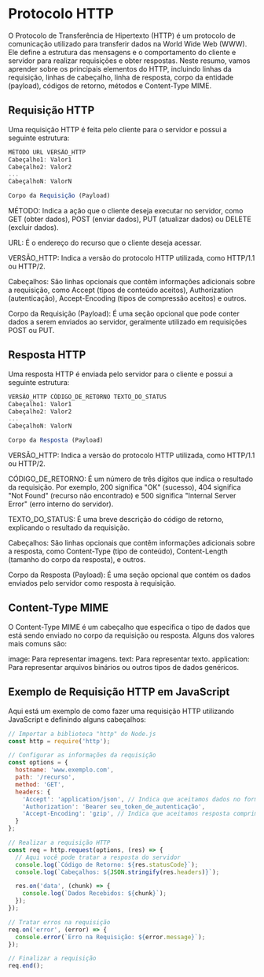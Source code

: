 # Protocolo HTTP
O Protocolo de Transferência de Hipertexto (HTTP) é um protocolo de comunicação utilizado para transferir dados na World Wide Web (WWW). Ele define a estrutura das mensagens e o comportamento do cliente e servidor para realizar requisições e obter respostas. Neste resumo, vamos aprender sobre os principais elementos do HTTP, incluindo linhas da requisição, linhas de cabeçalho, linha de resposta, corpo da entidade (payload), códigos de retorno, métodos e Content-Type MIME.

## Requisição HTTP
Uma requisição HTTP é feita pelo cliente para o servidor e possui a seguinte estrutura:
````javascript
MÉTODO URL VERSÃO_HTTP
Cabeçalho1: Valor1
Cabeçalho2: Valor2
...
CabeçalhoN: ValorN

Corpo da Requisição (Payload)
````
MÉTODO: Indica a ação que o cliente deseja executar no servidor, como GET (obter dados), POST (enviar dados), PUT (atualizar dados) ou DELETE (excluir dados).

URL: É o endereço do recurso que o cliente deseja acessar.

VERSÃO_HTTP: Indica a versão do protocolo HTTP utilizada, como HTTP/1.1 ou HTTP/2.

Cabeçalhos: São linhas opcionais que contêm informações adicionais sobre a requisição, como Accept (tipos de conteúdo aceitos), Authorization (autenticação), Accept-Encoding (tipos de compressão aceitos) e outros.

Corpo da Requisição (Payload): É uma seção opcional que pode conter dados a serem enviados ao servidor, geralmente utilizado em requisições POST ou PUT.

## Resposta HTTP
Uma resposta HTTP é enviada pelo servidor para o cliente e possui a seguinte estrutura:
````javascript
VERSÃO_HTTP CÓDIGO_DE_RETORNO TEXTO_DO_STATUS
Cabeçalho1: Valor1
Cabeçalho2: Valor2
...
CabeçalhoN: ValorN

Corpo da Resposta (Payload)
````
VERSÃO_HTTP: Indica a versão do protocolo HTTP utilizada, como HTTP/1.1 ou HTTP/2.

CÓDIGO_DE_RETORNO: É um número de três dígitos que indica o resultado da requisição. Por exemplo, 200 significa "OK" (sucesso), 404 significa "Not Found" (recurso não encontrado) e 500 significa "Internal Server Error" (erro interno do servidor).

TEXTO_DO_STATUS: É uma breve descrição do código de retorno, explicando o resultado da requisição.

Cabeçalhos: São linhas opcionais que contêm informações adicionais sobre a resposta, como Content-Type (tipo de conteúdo), Content-Length (tamanho do corpo da resposta), e outros.

Corpo da Resposta (Payload): É uma seção opcional que contém os dados enviados pelo servidor como resposta à requisição.

## Content-Type MIME
O Content-Type MIME é um cabeçalho que especifica o tipo de dados que está sendo enviado no corpo da requisição ou resposta. Alguns dos valores mais comuns são:

image: Para representar imagens.
text: Para representar texto.
application: Para representar arquivos binários ou outros tipos de dados genéricos.

## Exemplo de Requisição HTTP em JavaScript
Aqui está um exemplo de como fazer uma requisição HTTP utilizando JavaScript e definindo alguns cabeçalhos:
````javascript
// Importar a biblioteca "http" do Node.js
const http = require('http');

// Configurar as informações da requisição
const options = {
  hostname: 'www.exemplo.com',
  path: '/recurso',
  method: 'GET',
  headers: {
    'Accept': 'application/json', // Indica que aceitamos dados no formato JSON
    'Authorization': 'Bearer seu_token_de_autenticação',
    'Accept-Encoding': 'gzip', // Indica que aceitamos resposta comprimida com gzip
  }
};

// Realizar a requisição HTTP
const req = http.request(options, (res) => {
  // Aqui você pode tratar a resposta do servidor
  console.log(`Código de Retorno: ${res.statusCode}`);
  console.log(`Cabeçalhos: ${JSON.stringify(res.headers)}`);

  res.on('data', (chunk) => {
    console.log(`Dados Recebidos: ${chunk}`);
  });
});

// Tratar erros na requisição
req.on('error', (error) => {
  console.error(`Erro na Requisição: ${error.message}`);
});

// Finalizar a requisição
req.end();
````

